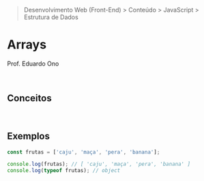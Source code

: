 > Desenvolvimento Web (Front-End) > Conteúdo > JavaScript > Estrutura de Dados

# Arrays

Prof. Eduardo Ono

<br>

## Conceitos

<br>

## Exemplos

```js
const frutas = ['caju', 'maça', 'pera', 'banana'];

console.log(frutas); // [ 'caju', 'maça', 'pera', 'banana' ]
console.log(typeof frutas); // object
```

